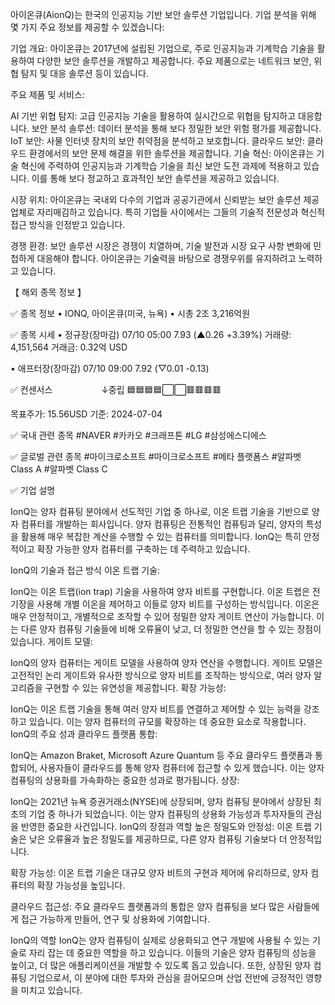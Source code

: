 아이온큐(AionQ)는 한국의 인공지능 기반 보안 솔루션 기업입니다. 기업 분석을 위해 몇 가지 주요 정보를 제공할 수 있겠습니다:

기업 개요: 아이온큐는 2017년에 설립된 기업으로, 주로 인공지능과 기계학습 기술을 활용하여 다양한 보안 솔루션을 개발하고 제공합니다. 주요 제품으로는 네트워크 보안, 위협 탐지 및 대응 솔루션 등이 있습니다.

주요 제품 및 서비스:

AI 기반 위협 탐지: 고급 인공지능 기술을 활용하여 실시간으로 위협을 탐지하고 대응합니다.
보안 분석 솔루션: 데이터 분석을 통해 보다 정밀한 보안 위험 평가를 제공합니다.
IoT 보안: 사물 인터넷 장치의 보안 취약점을 분석하고 보호합니다.
클라우드 보안: 클라우드 환경에서의 보안 문제 해결을 위한 솔루션을 제공합니다.
기술 혁신: 아이온큐는 기술 혁신에 주력하여 인공지능과 기계학습 기술을 최신 보안 도전 과제에 적용하고 있습니다. 이를 통해 보다 정교하고 효과적인 보안 솔루션을 제공하고 있습니다.

시장 위치: 아이온큐는 국내외 다수의 기업과 공공기관에서 신뢰받는 보안 솔루션 제공업체로 자리매김하고 있습니다. 특히 기업들 사이에서는 그들의 기술적 전문성과 혁신적 접근 방식을 인정받고 있습니다.

경쟁 환경: 보안 솔루션 시장은 경쟁이 치열하며, 기술 발전과 시장 요구 사항 변화에 민첩하게 대응해야 합니다. 아이온큐는 기술력을 바탕으로 경쟁우위를 유지하려고 노력하고 있습니다.

【 해외 종목 정보 】

✅ 종목 정보
• IONQ, 아이온큐(미국, 뉴욕)
• 시총 2조 3,216억원

✅ 종목 시세
• 정규장(장마감) 07/10 05:00
7.93 (▲0.26 +3.39%)
거래량: 4,151,564
거래금: 0.32억 USD

• 애프터장(장마감) 07/10 09:00
7.92 (▽0.01 -0.13)

✅ 컨센서스
　　　　　  ↓중립
🟦🟦🟦🟦⬜⬜🟥🟥🟥🟥

목표주가: 15.56USD
기준: 2024-07-04

✅ 국내 관련 종목
#NAVER #카카오 #크래프톤 #LG #삼성에스디에스

✅ 글로벌 관련 종목
#마이크로소프트 #마이크로소프트 #메타 플랫폼스 #알파벳 Class A #알파벳 Class C

✅ 기업 설명



IonQ는 양자 컴퓨팅 분야에서 선도적인 기업 중 하나로, 이온 트랩 기술을 기반으로 양자 컴퓨터를 개발하는 회사입니다. 양자 컴퓨팅은 전통적인 컴퓨팅과 달리, 양자의 특성을 활용해 매우 복잡한 계산을 수행할 수 있는 컴퓨터를 의미합니다. IonQ는 특히 안정적이고 확장 가능한 양자 컴퓨터를 구축하는 데 주력하고 있습니다.

IonQ의 기술과 접근 방식
이온 트랩 기술:

IonQ는 이온 트랩(ion trap) 기술을 사용하여 양자 비트를 구현합니다. 이온 트랩은 전기장을 사용해 개별 이온을 제어하고 이들로 양자 비트를 구성하는 방식입니다.
이온은 매우 안정적이고, 개별적으로 조작할 수 있어 정밀한 양자 게이트 연산이 가능합니다. 이는 다른 양자 컴퓨팅 기술들에 비해 오류율이 낮고, 더 정밀한 연산을 할 수 있는 장점이 있습니다.
게이트 모델:

IonQ의 양자 컴퓨터는 게이트 모델을 사용하여 양자 연산을 수행합니다. 게이트 모델은 고전적인 논리 게이트와 유사한 방식으로 양자 비트를 조작하는 방식으로, 여러 양자 알고리즘을 구현할 수 있는 유연성을 제공합니다.
확장 가능성:

IonQ는 이온 트랩 기술을 통해 여러 양자 비트를 연결하고 제어할 수 있는 능력을 강조하고 있습니다. 이는 양자 컴퓨터의 규모를 확장하는 데 중요한 요소로 작용합니다.
IonQ의 주요 성과
클라우드 플랫폼 통합:

IonQ는 Amazon Braket, Microsoft Azure Quantum 등 주요 클라우드 플랫폼과 통합되어, 사용자들이 클라우드를 통해 양자 컴퓨터에 접근할 수 있게 했습니다. 이는 양자 컴퓨팅의 상용화를 가속화하는 중요한 성과로 평가됩니다.
상장:

IonQ는 2021년 뉴욕 증권거래소(NYSE)에 상장되며, 양자 컴퓨팅 분야에서 상장된 최초의 기업 중 하나가 되었습니다. 이는 양자 컴퓨팅의 상용화 가능성과 투자자들의 관심을 반영한 중요한 사건입니다.
IonQ의 장점과 역할
높은 정밀도와 안정성: 이온 트랩 기술은 낮은 오류율과 높은 정밀도를 제공하므로, 다른 양자 컴퓨팅 기술보다 더 안정적입니다.

확장 가능성: 이온 트랩 기술은 대규모 양자 비트의 구현과 제어에 유리하므로, 양자 컴퓨터의 확장 가능성을 높입니다.

클라우드 접근성: 주요 클라우드 플랫폼과의 통합은 양자 컴퓨팅을 보다 많은 사람들에게 접근 가능하게 만들어, 연구 및 상용화에 기여합니다.

IonQ의 역할
IonQ는 양자 컴퓨팅이 실제로 상용화되고 연구 개발에 사용될 수 있는 기술로 자리 잡는 데 중요한 역할을 하고 있습니다. 이들의 기술은 양자 컴퓨팅의 성능을 높이고, 더 많은 애플리케이션을 개발할 수 있도록 돕고 있습니다. 또한, 상장된 양자 컴퓨팅 기업으로서, 이 분야에 대한 투자와 관심을 끌어모으며 산업 전반에 긍정적인 영향을 미치고 있습니다.
